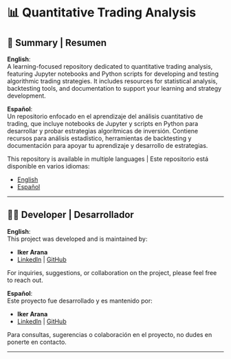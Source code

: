 # 📊 Quantitative Trading Analysis

## 📝 Summary | Resumen

**English**:  
A learning-focused repository dedicated to quantitative trading analysis, featuring Jupyter notebooks and Python scripts for developing and testing algorithmic trading strategies. It includes resources for statistical analysis, backtesting tools, and documentation to support your learning and strategy development.

**Español**:  
Un repositorio enfocado en el aprendizaje del análisis cuantitativo de trading, que incluye notebooks de Jupyter y scripts en Python para desarrollar y probar estrategias algorítmicas de inversión. Contiene recursos para análisis estadístico, herramientas de backtesting y documentación para apoyar tu aprendizaje y desarrollo de estrategias.

This repository is available in multiple languages | Este repositorio está disponible en varios idiomas:
- [English](README.en.md)
- [Español](README.es.md)


---

## 👨‍💻 Developer | Desarrollador

**English**:  
This project was developed and is maintained by:

- **Iker Arana**
- [LinkedIn](https://www.linkedin.com/in/iker-arana-0ab741a6/) | [GitHub](https://github.com/aranagarapena?tab=repositories)

For inquiries, suggestions, or collaboration on the project, please feel free to reach out.

**Español**:  
Este proyecto fue desarrollado y es mantenido por:

- **Iker Arana**
- [LinkedIn](https://www.linkedin.com/in/iker-arana-0ab741a6/) | [GitHub](https://github.com/aranagarapena?tab=repositories)

Para consultas, sugerencias o colaboración en el proyecto, no dudes en ponerte en contacto.

---
